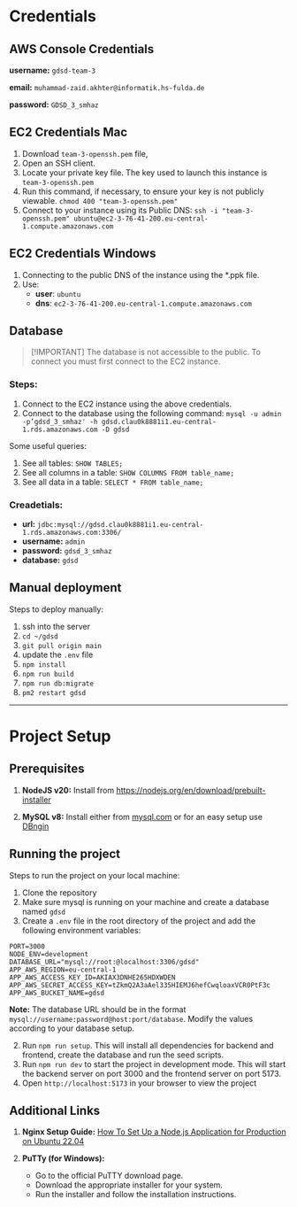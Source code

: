 # Credentials

## AWS Console Credentials

**username:** `gdsd-team-3`

**email:** `muhammad-zaid.akhter@informatik.hs-fulda.de`

**password:** `GDSD_3_smhaz`

## EC2 Credentials Mac

1. Download `team-3-openssh.pem` file,
2. Open an SSH client.
3. Locate your private key file. The key used to launch this instance is `team-3-openssh.pem`
4. Run this command, if necessary, to ensure your key is not publicly viewable. `chmod 400 "team-3-openssh.pem"`
5. Connect to your instance using its Public DNS:
   `ssh -i "team-3-openssh.pem" ubuntu@ec2-3-76-41-200.eu-central-1.compute.amazonaws.com`

## EC2 Credentials Windows

1. Connecting to the public DNS of the instance using the \*.ppk file.
2. Use:
   - **user**: `ubuntu`
   - **dns**: `ec2-3-76-41-200.eu-central-1.compute.amazonaws.com`

## Database

> [!IMPORTANT] The database is not accessible to the public. To connect you must first connect to the EC2 instance.

### Steps:

1. Connect to the EC2 instance using the above credentials.
2. Connect to the database using the following command:
   `mysql -u admin -p’gdsd_3_smhaz' -h gdsd.clau0k8881i1.eu-central-1.rds.amazonaws.com -D gdsd`

Some useful queries:

1. See all tables: `SHOW TABLES;`
2. See all columns in a table: `SHOW COLUMNS FROM table_name;`
3. See all data in a table: `SELECT * FROM table_name;`

### Creadetials:

- **url:** `jdbc:mysql://gdsd.clau0k8881i1.eu-central-1.rds.amazonaws.com:3306/`
- **username:** `admin`
- **password:** `gdsd_3_smhaz`
- **database:** `gdsd`

## Manual deployment

Steps to deploy manually:

1. ssh into the server
2. `cd ~/gdsd`
3. `git pull origin main`
4. update the `.env` file
5. `npm install`
6. `npm run build`
7. `npm run db:migrate`
8. `pm2 restart gdsd`

---

# Project Setup

## Prerequisites

1. **NodeJS v20:** Install from https://nodejs.org/en/download/prebuilt-installer

2. **MySQL v8:** Install either from [mysql.com](https://dev.mysql.com/downloads/) or for an easy setup use
   [DBngin](https://dbngin.com/)

## Running the project

Steps to run the project on your local machine:

1. Clone the repository
2. Make sure mysql is running on your machine and create a database named `gdsd`
3. Create a `.env` file in the root directory of the project and add the following environment variables:

```
PORT=3000
NODE_ENV=development
DATABASE_URL="mysql://root:@localhost:3306/gdsd"
⁠APP_AWS_REGION=eu-central-1
APP_AWS_ACCESS_KEY_ID=AKIAX3DNHE265HDXWDEN
APP_AWS_SECRET_ACCESS_KEY=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
APP_AWS_BUCKET_NAME=gdsd ⁠
```

**Note:** The database URL should be in the format `mysql://username:password@host:port/database`. Modify the values
according to your database setup.

2. Run `npm run setup`. This will install all dependencies for backend and frontend, create the database and run the
   seed scripts.
3. Run `npm run dev` to start the project in development mode. This will start the backend server on port 3000 and the
   frontend server on port 5173.
4. Open `http://localhost:5173` in your browser to view the project

## Additional Links

1. **Nginx Setup Guide:**
   [How To Set Up a Node.js Application for Production on Ubuntu 22.04](https://www.digitalocean.com/community/tutorials/how-to-set-up-a-node-js-application-for-production-on-ubuntu-22-04)

2. **PuTTy (for Windows):**
   - Go to the official PuTTY download page.
   - Download the appropriate installer for your system.
   - Run the installer and follow the installation instructions.

```

```
